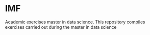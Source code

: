 # IMF
Academic exercises master in data science. 
This repository compiles exercises carried out during the master in data science
